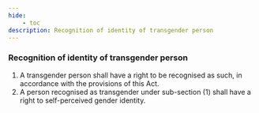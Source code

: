 ```yaml
---
hide:
    - toc
description: Recognition of identity of transgender person
---
```


### Recognition of identity of transgender person

1. A transgender person shall have a right to be recognised as such, in accordance with the provisions of this Act.
2. A person recognised as transgender under sub-section (1) shall have a right to self-perceived gender identity.
